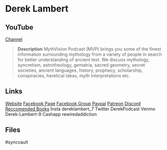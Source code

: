 # Derek Lambert
## YouTube
[Channel](https://www.youtube.com/channel/UCWVCimOe67LOfyi9PjUeGgA)

> **Description**
> MythVision Podcast (MVP) brings you some of the finest information surrounding mythology from a variety of people in search for better understanding of ancient text. We discuss mythology, syncretism, astrotheology, gematria, sacred geometry, secret societies, ancient languages, history, prophecy, scholarship, conspiracies, heretical ideas, myth interpretations etc.

## Links
[Website](https://mythvisionpodcast.com/)
[Facebook Page](https://www.facebook.com/MythVision/)
[Facebook Group](https://www.facebook.com/groups/TheWaterBoyZRadio/)
[Paypal](https://www.paypal.com/paypalme/dereklambert7)
[Patreon](https://www.patreon.com/DerekLambert)
[Discord](https://discord.gg/dRQXdZBq6E)
[Reccomended Books](https://amzn.to/35FqNYf)
Insta dereklambert_7
Twitter DerekPodcast
Venmo Derek-Lambert-9
Cashapp rewiredaddiction

## Files
#syncvault